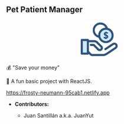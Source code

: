 ## Pet Patient Manager

<p align="center">
  <img src="/src/images/money.png" width="100"/>
 </p>

💰 "Save your money"

👻 A fun basic project with ReactJS.

https://frosty-neumann-95cab1.netlify.app

- **Contributors:**

  - Juan Santillán a.k.a. JuanYut
